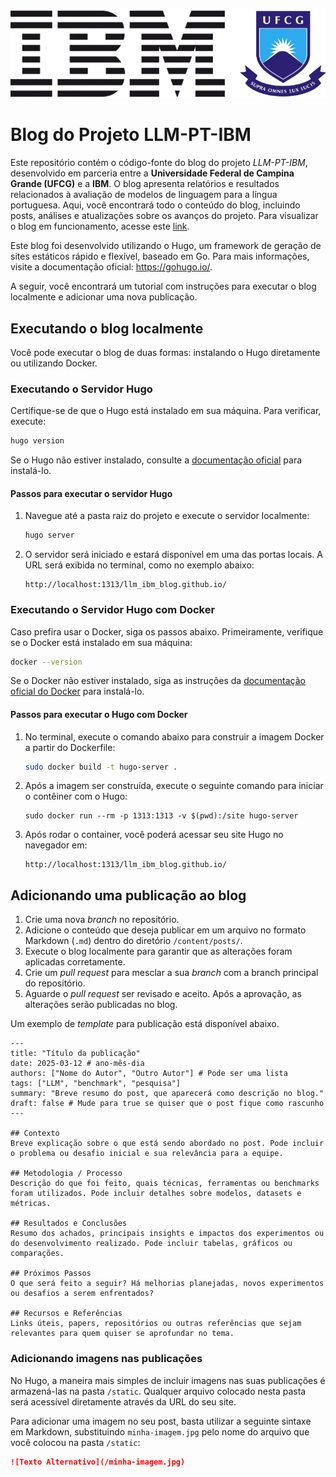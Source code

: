 ![](/static/site_logo.png)

# Blog do Projeto LLM-PT-IBM

Este repositório contém o código-fonte do blog do projeto *LLM-PT-IBM*, desenvolvido em parceria entre a **Universidade Federal de Campina Grande (UFCG)** e a **IBM**. O blog apresenta relatórios e resultados relacionados à avaliação de modelos de linguagem para a língua portuguesa. Aqui, você encontrará todo o conteúdo do blog, incluindo posts, análises e atualizações sobre os avanços do projeto. Para visualizar o blog em funcionamento, acesse este [link](https://llm-pt-ibm.github.io/llm_ibm_blog.github.io/).

Este blog foi desenvolvido utilizando o Hugo, um framework de geração de sites estáticos rápido e flexível, baseado em Go. Para mais informações, visite a documentação oficial: https://gohugo.io/.

A seguir, você encontrará um tutorial com instruções para executar o blog localmente e adicionar uma nova publicação.

## Executando o blog localmente

Você pode executar o blog de duas formas: instalando o Hugo diretamente ou utilizando Docker.

### Executando o Servidor Hugo

Certifique-se de que o Hugo está instalado em sua máquina. Para verificar, execute:

```sh
hugo version
```

Se o Hugo não estiver instalado, consulte a [documentação oficial](https://gohugo.io/getting-started/installing/) para instalá-lo.

#### Passos para executar o servidor Hugo


1. Navegue até a pasta raiz do projeto e execute o servidor localmente:
   ```sh
   hugo server
   ```

2. O servidor será iniciado e estará disponível em uma das portas locais. A URL será exibida no terminal, como no exemplo abaixo:
   ```
   http://localhost:1313/llm_ibm_blog.github.io/
   ```
### Executando o Servidor Hugo com Docker

Caso prefira usar o Docker, siga os passos abaixo. Primeiramente, verifique se o Docker está instalado em sua máquina:

```sh
docker --version
```

Se o Docker não estiver instalado, siga as instruções da [documentação oficial do Docker](https://docs.docker.com/get-docker/) para instalá-lo.

#### Passos para executar o Hugo com Docker

1. No terminal, execute o comando abaixo para construir a imagem Docker a partir do Dockerfile:
   ```bash
   sudo docker build -t hugo-server .

2. Após a imagem ser construída, execute o seguinte comando para iniciar o contêiner com o Hugo:
   ```
   sudo docker run --rm -p 1313:1313 -v $(pwd):/site hugo-server
   ```

3. Após rodar o container, você poderá acessar seu site Hugo no navegador em:
   ```
   http://localhost:1313/llm_ibm_blog.github.io/
   ```

## Adicionando uma publicação ao blog

1. Crie uma nova _branch_ no repositório.
2. Adicione o conteúdo que deseja publicar em um arquivo no formato Markdown (`.md`) dentro do diretório `/content/posts/`.
3. Execute o blog localmente para garantir que as alterações foram aplicadas corretamente.
4. Crie um _pull request_ para mesclar a sua _branch_ com a branch principal do repositório.
5. Aguarde o _pull request_ ser revisado e aceito. Após a aprovação, as alterações serão publicadas no blog.

Um exemplo de _template_ para publicação está disponível abaixo.
```
---
title: "Título da publicação"
date: 2025-03-12 # ano-mês-dia
authors: ["Nome do Autor", "Outro Autor"] # Pode ser uma lista
tags: ["LLM", "benchmark", "pesquisa"]
summary: "Breve resumo do post, que aparecerá como descrição no blog."
draft: false # Mude para true se quiser que o post fique como rascunho
---

## Contexto  
Breve explicação sobre o que está sendo abordado no post. Pode incluir o problema ou desafio inicial e sua relevância para a equipe.

## Metodologia / Processo  
Descrição do que foi feito, quais técnicas, ferramentas ou benchmarks foram utilizados. Pode incluir detalhes sobre modelos, datasets e métricas.

## Resultados e Conclusões  
Resumo dos achados, principais insights e impactos dos experimentos ou do desenvolvimento realizado. Pode incluir tabelas, gráficos ou comparações.

## Próximos Passos  
O que será feito a seguir? Há melhorias planejadas, novos experimentos ou desafios a serem enfrentados?

## Recursos e Referências  
Links úteis, papers, repositórios ou outras referências que sejam relevantes para quem quiser se aprofundar no tema.
```

### Adicionando imagens nas publicações

No Hugo, a maneira mais simples de incluir imagens nas suas publicações é armazená-las na pasta ``/static``. Qualquer arquivo colocado nesta pasta será acessível diretamente através da URL do seu site.

Para adicionar uma imagem no seu post, basta utilizar a seguinte sintaxe em Markdown, substituindo ``minha-imagem.jpg`` pelo nome do arquivo que você colocou na pasta ``/static``:

```markdown
![Texto Alternativo](/minha-imagem.jpg)
```
